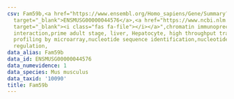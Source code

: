 ```yaml
---
csv: Fam59b,<a href="https://www.ensembl.org/Homo_sapiens/Gene/Summary?db=core;g=ENSMUSG00000044576"
  target="_blank">ENSMUSG00000044576</a>,<a href="https://www.ncbi.nlm.nih.gov/pubmed/23834426"
  target="_blank"><i class="fas fa-file"></i></a>",chromatin immunoprecipitation assay,direct
  interaction,prime adult stage, liver, Hepatocyte, high throughput transcription
  profiling by microarray,nucleotide sequence identification,nucleotide sequence identification,transcriptional
  regulation,
data_alias: Fam59b
data_id: ENSMUSG00000044576
data_numevidence: 1
data_species: Mus musculus
data_taxid: '10090'
title: Fam59b
---
```

